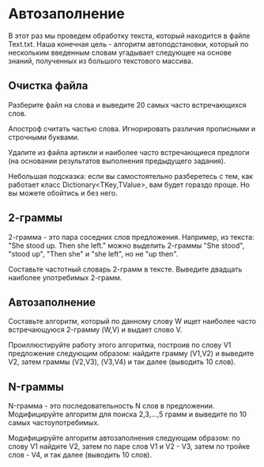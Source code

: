 Автозаполнение
==============

В этот раз мы проведем обработку текста, который находится в файле Text.txt. Наша конечная цель - алгоритм автоподстановки, который по нескольким введенным словам угадывает следующее на основе знаний, полученных из большого текстового массива.

Очистка файла
----------

Разберите файл на слова и выведите 20 самых часто встречающихся слов.

Апостроф считать частью слова. Игнорировать различия прописными и строчными буквами.

Удалите из файла артикли и наиболее часто встречающиеся предлоги (на основании результатов выполнения предыдущего задания).

Небольшая подсказка: если вы самостоятельно разберетесь с тем, как работает класс Dictionary<TKey,TValue>, вам будет гораздо проще. Но вы можете обойтись и без него.


2-граммы
--------

2-грамма - это пара соседних слов предложения. Например, из текста: "She stood up. Then she left." можно выделить 2-граммы "She stood", "stood up", "Then she" и "she left", но не "up then".

Составьте частотный словарь 2-грамм в тексте. Выведите двадцать наиболее употребимых 2-грамм.

Автозаполнение
--------------

Составьте алгоритм, который по данному слову W ищет наиболее часто встречающуюся 2-грамму (W,V) и выдает слово V.

Проиллюстируйте работу этого алгоритма, построив по слову V1 предложение следующим образом: найдите грамму (V1,V2) и выведите V2, затем граммы (V2,V3), (V3,V4) и так далее (выводить 10 слов).

N-граммы
--------

N-грамма - это последовательность N слов в предложении. Модифицируйте алгоритм для поиска 2,3,...,5 грамм и выведите по 10 самых частоупотребимых. 

Модифицируйте алгоритм автозаполнения следующим образом: по слову V1 найдите V2, затем по паре слов V1 и V2 - V3, затем по тройке слов - V4, и так далее (выводить 10 слов).
 
